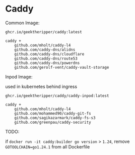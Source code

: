 # Caddy

Common Image:

`ghcr.io/geektheripper/caddy:latest`

```
caddy +
    github.com/mholt/caddy-l4
    github.com/caddy-dns/alidns
    github.com/caddy-dns/cloudflare
    github.com/caddy-dns/route53
    github.com/caddy-dns/powerdns
    github.com/gerolf-vent/caddy-vault-storage
```

Inpod Image:

used in kubernetes behind ingress

`ghcr.io/geektheripper/caddy/caddy-inpod:latest`

```
caddy +
    github.com/mholt/caddy-l4
    github.com/mohammed90/caddy-git-fs
    github.com/sagikazarmark/caddy-fs-s3
    github.com/greenpau/caddy-security
```

TODO:

if `docker run -it caddy:builder go version` > `1.24`, remove `GOTOOLCHAIN=go1.24.1` from all Dockerfile
